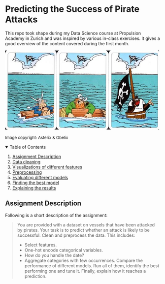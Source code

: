 # Predicting the Success of Pirate Attacks

This repo took shape during my Data Science course at Propulsion Academy in Zurich and was inspired by various in-class exercises. It gives a good overview of the content covered during the first month.

![](pirates_asterix.jpg)

<font size = "2"> Image copyright: Asterix & Obelix </font>

<!-- TABLE OF CONTENTS -->
<details open="open">
  <summary>Table of Contents</summary>
  <ol>
    <li><a href="#assignment-description">Assignment Description</a></li>
    <li><a href="#data-cleaning">Data cleaning</a></li>
    <li><a href="#visualizations">Visualizations of different features</a></li>
    <li><a href="#preprocessing">Preprocessing</a></li>
    <li><a href="#evaluating-different-models">Evaluating different models</a></li>
    <li><a href="#finding-the-best-model">Finding the best model</a></li>
    <li><a href="#explaining-the-results">Explaining the results</a></li>
  </ol>
</details>

<!-- Assignment Description -->
## Assignment Description

Following is a short description of the assignment:

>You are provided with a dataset on vessels that have been attacked by pirates. Your task is to predict whether an attack is likely to be successful.
>Clean and preprocess the data. This includes:
>- Select features.
>- One-hot encode categorical variables.
>- How do you handle the date?
>- Aggregate categories with few occurrences.
>Compare the performance of different models. Run all of them, identify the best performing one and tune it. Finally, explain how it reaches a prediction. </font>
